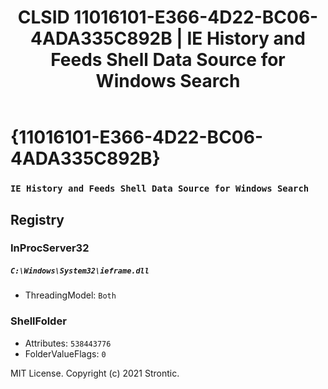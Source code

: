 ﻿---
title: "CLSID 11016101-E366-4D22-BC06-4ADA335C892B | IE History and Feeds Shell Data Source for Windows Search"
excerpt: What is COM-Object CLSID 11016101-E366-4D22-BC06-4ADA335C892B?
---

# {11016101-E366-4D22-BC06-4ADA335C892B}

### `IE History and Feeds Shell Data Source for Windows Search`

## Registry


### InProcServer32

##### `C:\Windows\System32\ieframe.dll`
* ThreadingModel: `Both`

### ShellFolder

* Attributes: `538443776`
* FolderValueFlags: `0`

MIT License. Copyright (c) 2021 Strontic.


